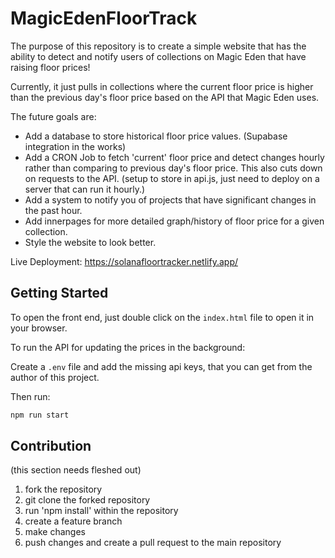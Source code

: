 # MagicEdenFloorTrack

The purpose of this repository is to create a simple website that has the ability to detect and notify users of collections on Magic Eden that have raising floor prices!

Currently, it just pulls in collections where the current floor price is higher than the previous day's floor price based on the API that Magic Eden uses.

The future goals are:

- Add a database to store historical floor price values. (Supabase integration in the works)
- Add a CRON Job to fetch 'current' floor price and detect changes hourly rather than comparing to previous day's floor price. This also cuts down on requests to the API. (setup to store in api.js, just need to deploy on a server that can run it hourly.)
- Add a system to notify you of projects that have significant changes in the past hour.
- Add innerpages for more detailed graph/history of floor price for a given collection.
- Style the website to look better.

Live Deployment: <https://solanafloortracker.netlify.app/>

## Getting Started

To open the front end, just double click on the `index.html` file to open it in your browser.

To run the API for updating the prices in the background:

Create a `.env` file and add the missing api keys, that you can get from the author of this project.

Then run:

```bash
npm run start
```

## Contribution

(this section needs fleshed out)

1. fork the repository
2. git clone the forked repository
3. run 'npm install' within the repository
4. create a feature branch
5. make changes
6. push changes and create a pull request to the main repository
